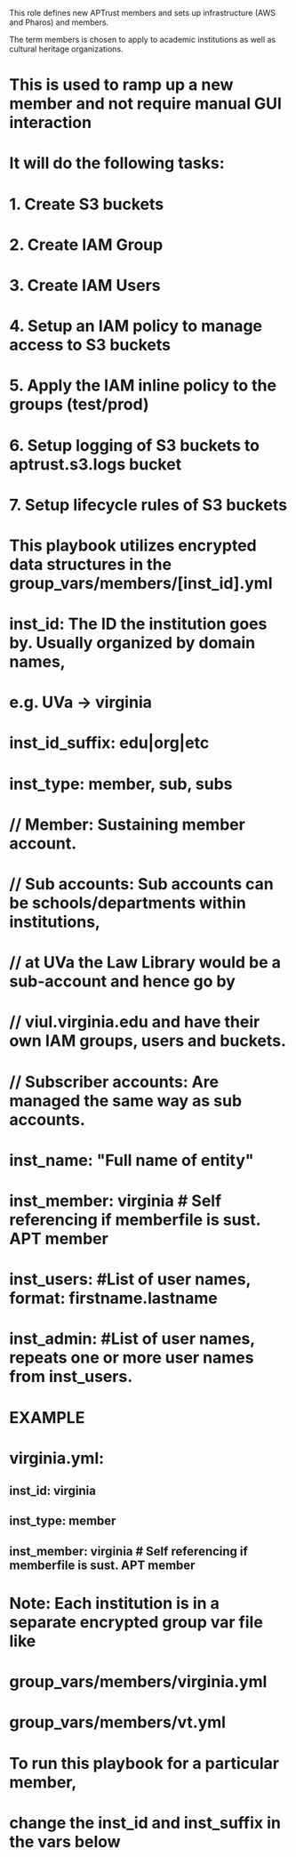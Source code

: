 This role defines new APTrust members and sets up infrastructure (AWS and Pharos) and members.

The term members is chosen to apply to academic institutions as well as cultural heritage organizations.


# This is used to ramp up a new member and not require manual GUI interaction
# It will do the following tasks:
# 1. Create S3 buckets
# 2. Create IAM Group
# 3. Create IAM Users
# 4. Setup an IAM policy to manage access to S3 buckets
# 5. Apply the IAM inline policy to the groups (test/prod)
# 6. Setup logging of S3 buckets to aptrust.s3.logs bucket
# 7. Setup lifecycle rules of S3 buckets

# This playbook utilizes encrypted data structures in the group_vars/members/[inst_id].yml
# inst_id: The ID the institution goes by. Usually organized by domain names,
#          e.g. UVa -> virginia
# inst_id_suffix: edu|org|etc
# inst_type: member, sub, subs
# // Member: Sustaining member account.
# // Sub accounts: Sub accounts can be schools/departments within institutions,
# //              at UVa the Law Library would be a sub-account and hence go by
# //              viul.virginia.edu and have their own IAM groups, users and buckets.
# // Subscriber accounts: Are managed the same way as sub accounts.
# inst_name: "Full name of entity"
# inst_member: virginia # Self referencing if memberfile is sust. APT member
# inst_users: #List of user names, format: firstname.lastname
# inst_admin: #List of user names, repeats one or more user names from inst_users.

# EXAMPLE
# virginia.yml:
## inst_id: virginia
## inst_type: member
## inst_member: virginia # Self referencing if memberfile is sust. APT member
##
#
# Note: Each institution is in a separate encrypted group var file like
# group_vars/members/virginia.yml
# group_vars/members/vt.yml
#
# To run this playbook for a particular member,
# change the inst_id and inst_suffix in the vars below

